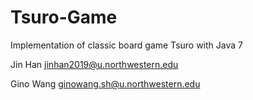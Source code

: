 # Tsuro-Game

Implementation of classic board game Tsuro with Java 7

Jin Han jinhan2019@u.northwestern.edu

Gino Wang ginowang.sh@u.northwestern.edu